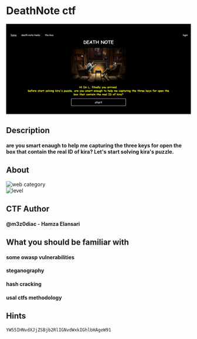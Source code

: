 # DeathNote ctf
![space box](https://raw.githubusercontent.com/hamza07-w/DeathNote/main/screen1.jpg)  

## Description
#### are you smart enaugh to help me capturing the three keys for open the box that contain the real ID of kira? Let's start solving kira's puzzle.

## About
![web category](https://img.shields.io/badge/category-WEB-blueviolet.svg)   
![level](https://img.shields.io/badge/level-Medium-blue.svg)

## CTF Author
#### @m3z0diac - Hamza Elansari

## What you should be familiar with
#### some owasp vulnerabilities
#### steganography 
#### hash cracking
#### usal ctfs methodology

## Hints
```
YW55IHNvdXJjZSBjb2RlIGNvdWxkIGhlbHAgeW91
```
